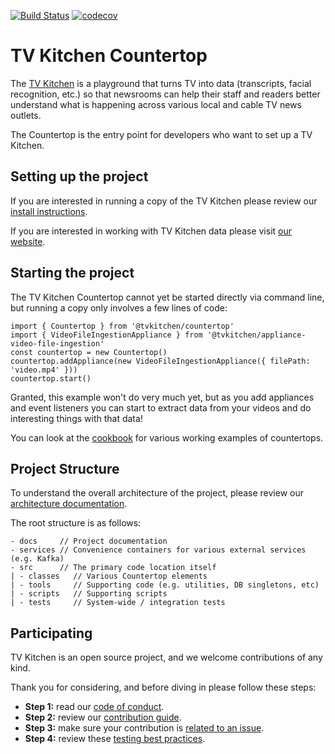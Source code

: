 [![Build Status](https://travis-ci.com/tvkitchen/countertop.svg?branch=main)](https://travis-ci.com/tvkitchen/countertop)
[![codecov](https://codecov.io/gh/tvkitchen/countertop/branch/master/graph/badge.svg?token=WAbcqJJL9g)](https://codecov.io/gh/tvkitchen/countertop)

# TV Kitchen Countertop

The [TV Kitchen](https://tv.kitchen) is a playground that turns TV into data (transcripts, facial recognition, etc.) so that newsrooms can help their staff and readers better understand what is happening across various local and cable TV news outlets.

The Countertop is the entry point for developers who want to set up a TV Kitchen.

## Setting up the project

If you are interested in running a copy of the TV Kitchen please review our [install instructions](docs/INSTALL.md).

If you are interested in working with TV Kitchen data please visit [our website](https://tv.kitchen).

## Starting the project

The TV Kitchen Countertop cannot yet be started directly via command line, but running a copy only involves a few lines of code:

```
import { Countertop } from '@tvkitchen/countertop'
import { VideoFileIngestionAppliance } from '@tvkitchen/appliance-video-file-ingestion'
const countertop = new Countertop()
countertop.addAppliance(new VideoFileIngestionAppliance({ filePath: 'video.mp4' }))
countertop.start()
```

Granted, this example won't do very much yet, but as you add appliances and event listeners you can start to extract data from your videos and do interesting things with that data!

You can look at the [cookbook](https://github.com/tvkitchen/cookbook) for various working examples of countertops.

## Project Structure

To understand the overall architecture of the project, please review our [architecture documentation](docs/ARCHITECTURE.md).

The root structure is as follows:

```
- docs     // Project documentation
- services // Convenience containers for various external services (e.g. Kafka)
- src      // The primary code location itself
| - classes   // Various Countertop elements
| - tools     // Supporting code (e.g. utilities, DB singletons, etc)
| - scripts   // Supporting scripts
| - tests     // System-wide / integration tests
```

## Participating

TV Kitchen is an open source project, and we welcome contributions of any kind.

Thank you for considering, and before diving in please follow these steps:

* **Step 1:** read our [code of conduct](docs/CODE_OF_CONDUCT.md).
* **Step 2:** review our [contribution guide](docs/CONTRIBUTING.md).
* **Step 3:** make sure your contribution is [related to an issue](https://github.com/tvkitchen/tv-kitchen/issues).
* **Step 4:** review these [testing best practices](https://github.com/goldbergyoni/javascript-testing-best-practices).
